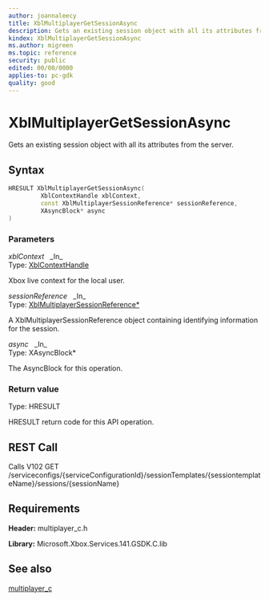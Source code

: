 ```yaml
---
author: joannaleecy
title: XblMultiplayerGetSessionAsync
description: Gets an existing session object with all its attributes from the server.
kindex: XblMultiplayerGetSessionAsync
ms.author: migreen
ms.topic: reference
security: public
edited: 00/00/0000
applies-to: pc-gdk
quality: good
---
```


# XblMultiplayerGetSessionAsync  

Gets an existing session object with all its attributes from the server.  

## Syntax  
  
```cpp
HRESULT XblMultiplayerGetSessionAsync(  
         XblContextHandle xblContext,  
         const XblMultiplayerSessionReference* sessionReference,  
         XAsyncBlock* async  
)  
```  
  
### Parameters  
  
*xblContext* &nbsp;&nbsp;\_In\_  
Type: [XblContextHandle](../../types_c/handles/xblcontexthandle.md)  
  
Xbox live context for the local user.  
  
*sessionReference* &nbsp;&nbsp;\_In\_  
Type: [XblMultiplayerSessionReference*](../structs/xblmultiplayersessionreference.md)  
  
A XblMultiplayerSessionReference object containing identifying information for the session.  
  
*async* &nbsp;&nbsp;\_In\_  
Type: XAsyncBlock*  
  
The AsyncBlock for this operation.  
  
  
### Return value  
Type: HRESULT
  
HRESULT return code for this API operation.
  
## REST Call  
  
Calls V102 GET /serviceconfigs/{serviceConfigurationId}/sessionTemplates/{sessiontemplateName}/sessions/{sessionName}
  
## Requirements  
  
**Header:** multiplayer_c.h
  
**Library:** Microsoft.Xbox.Services.141.GSDK.C.lib
  
## See also  
[multiplayer_c](../multiplayer_c_members.md)  
  
  